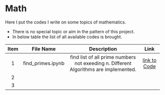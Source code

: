 # Math
Here I put the codes I write on some topics of mathematics.  
* There is no special topic or aim in the pattern of this project.  
* In below table the list of all available codes is brought.


| Item | File Name | Description | Link |
|:---------:|:--------:|:---------:|:---------:|
| 1 | find_primes.ipynb | find list of all prime numbers not exeeding n. Different Algorithms are implemented. | [link to Code](https://github.com/mohsenhy/Math/blob/main/find_primes.ipynb) |
| 2 |  |  |  |
| 3 |  |  |  |
